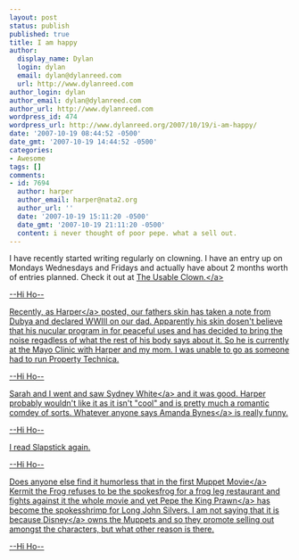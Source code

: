 ```yaml
---
layout: post
status: publish
published: true
title: I am happy
author:
  display_name: Dylan
  login: dylan
  email: dylan@dylanreed.com
  url: http://www.dylanreed.com
author_login: dylan
author_email: dylan@dylanreed.com
author_url: http://www.dylanreed.com
wordpress_id: 474
wordpress_url: http://www.dylanreed.org/2007/10/19/i-am-happy/
date: '2007-10-19 08:44:52 -0500'
date_gmt: '2007-10-19 14:44:52 -0500'
categories:
- Awesome
tags: []
comments:
- id: 7694
  author: harper
  author_email: harper@nata2.org
  author_url: ''
  date: '2007-10-19 15:11:20 -0500'
  date_gmt: '2007-10-19 21:11:20 -0500'
  content: i never thought of poor pepe. what a sell out.
---
```

<p>I have recently started writing regularly on clowning. I have an entry up on Mondays Wednesdays and Fridays and actually have about 2 months worth of entries planned. Check it out at <a href="http:&#47;&#47;www.clownusability.com">The Usable Clown.<&#47;a></p>
<p>--Hi Ho--</p>
<p>Recently, as <a href="http:&#47;&#47;www.nata2.org&#47;2007&#47;10&#47;17&#47;tell-him-to-stay-in-his-tree&#47;">Harper<&#47;a> posted, our fathers skin has taken a note from Dubya and declared WWIII on our dad. Apparently his skin dosen't believe that his nucular program in for peaceful uses and has decided to bring the noise regadless of what the rest of his body says about it.  So he is currently at the Mayo Clinic with Harper and my mom. I was unable to go as someone had to run Property Technica.</p>
<p>--Hi Ho--</p>
<p>Sarah and I went and saw <a href="http:&#47;&#47;imdb.com&#47;title&#47;tt0815244&#47;">Sydney White<&#47;a> and it was good. Harper probably wouldn't like it as it isn't "cool" and is pretty much a romantic comdey of sorts. Whatever anyone says <a href="http:&#47;&#47;imdb.com&#47;name&#47;nm0004789&#47;">Amanda Bynes<&#47;a> is really funny.</p>
<p>--Hi Ho--</p>
<p>I read Slapstick again.</p>
<p>--Hi Ho--</p>
<p>Does anyone else find it humorless that in the first <a href="http:&#47;&#47;imdb.com&#47;title&#47;tt0079588&#47;">Muppet Movie<&#47;a> Kermit the Frog refuses to be the spokesfrog for a frog leg restaurant and fights against it the whole movie and yet <a href="http:&#47;&#47;ljs.winnercomm.com&#47;Pepes_Lounge.html">Pepe the King Prawn<&#47;a> has become the spokesshrimp for Long John Silvers. I am not saying that it is because <a href="http:&#47;&#47;muppets.go.com&#47;">Disney<&#47;a> owns the Muppets and so they promote selling out amongst the characters, but what other reason is there.</p>
<p>--Hi Ho--</p>
